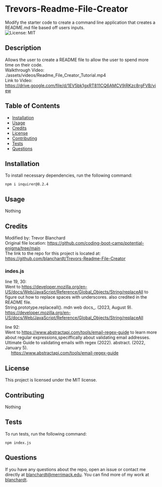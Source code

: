 # Trevors-Readme-File-Creator  
Modify the starter code to create a command line application that creates a README.md file based off users inputs.  
![License: MIT](https://img.shields.io/badge/License-MIT-blue.svg)  

## Description  
Allows the user to create a README file to allow the user to spend more time on their code.  
Walkthrough Video:  
./assets/videos/Readme_File_Creator_Tutorial.mp4    
Link to Video:  
https://drive.google.com/file/d/1EV5bk1gxRT811CQ6AMCV9iRKzc8rgFVB/view  

## Table of Contents  
* [Installation](#installation)  
* [Usage](#usage)  
* [Credits](#usage)  
* [License](#license)  
* [Contributing](#contributing)  
* [Tests](#tests)  
* [Questions](#questions)

## Installation  
To install necessary dependencies, run the following command:  

```  
npm i inquirer@8.2.4  
```  

## Usage  
Nothing  

## Credits  
Modified by: Trevor Blanchard  
Original file location: https://github.com/coding-boot-camp/potential-enigma/tree/main  
The link to the repo for this project is located at: https://github.com/blanchardt/Trevors-Readme-File-Creator  

### indes.js  

line 19, 30:  
Went to https://developer.mozilla.org/en-US/docs/Web/JavaScript/Reference/Global_Objects/String/replaceAll to figure out how to replace spaces with underscores.  also credited in the README file.  
String.prototype.replaceall(). mdn web docs_. (2023, August 9). https://developer.mozilla.org/en-US/docs/Web/JavaScript/Reference/Global_Objects/String/replaceAll   

line 92:  
Went to https://www.abstractapi.com/tools/email-regex-guide to learn more about regular expressions,speciffically about validating email addresses.   
Ultimate Guide to validating emails with regex (2022). abstract. (2022, January 5).   
&nbsp;&nbsp;&nbsp;&nbsp;&nbsp;https://www.abstractapi.com/tools/email-regex-guide   

## License  
This project is licensed under the MIT license.  

## Contributing  
Nothing  

## Tests  
To run tests, run the following command:  

```  
npm index.js  
```  

## Questions  
If you have any questions about the repo, open an issue or contact me directly at blanchardt@merrimack.edu.  You can find more of my work at [blanchardt](https://github.com/blanchardt/).  